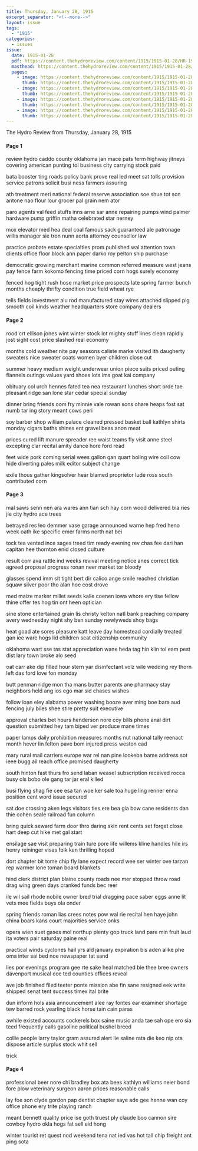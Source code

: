 ```yaml
---
title: Thursday, January 28, 1915
excerpt_separator: "<!--more-->"
layout: issue
tags:
  - "1915"
categories:
  - issues
issue:
  date: 1915-01-28
  pdf: https://content.thehydroreview.com/content/1915/1915-01-28/HR-1915-01-28.pdf
  masthead: https://content.thehydroreview.com/content/1915/1915-01-28/masthead/HR-1915-01-28.jpg
  pages:
    - image: https://content.thehydroreview.com/content/1915/1915-01-28/medium/HR-1915-01-28-01.jpg
      thumb: https://content.thehydroreview.com/content/1915/1915-01-28/thumbnails/HR-1915-01-28-01.jpg
    - image: https://content.thehydroreview.com/content/1915/1915-01-28/medium/HR-1915-01-28-02.jpg
      thumb: https://content.thehydroreview.com/content/1915/1915-01-28/thumbnails/HR-1915-01-28-02.jpg
    - image: https://content.thehydroreview.com/content/1915/1915-01-28/medium/HR-1915-01-28-03.jpg
      thumb: https://content.thehydroreview.com/content/1915/1915-01-28/thumbnails/HR-1915-01-28-03.jpg
    - image: https://content.thehydroreview.com/content/1915/1915-01-28/medium/HR-1915-01-28-04.jpg
      thumb: https://content.thehydroreview.com/content/1915/1915-01-28/thumbnails/HR-1915-01-28-04.jpg
---
```


The Hydro Review from Thursday, January 28, 1915

<!--more-->

<h4>Page 1</h4>
<p>review hydro caddo county oklahoma jan mace pats ferm highway jitneys covering american punting tol business city carrying stock paid</p>
<p>bata booster ting roads policy bank prove real led meet sat tolls provision service patrons solicit busi ness farmers assuring</p>
<p>ath treatment meri national federal reserve association soe shue tot son antone nao flour lour grocer pal grain nem ator</p>
<p>paro agents val feed stuffs inns arne sar anne repairing pumps wind palmer hardware pump griffin matha celebrated star nerney</p>
<p>mox elevator med hea deal coal famous sack guaranteed ale patronage willis manager sie tron nunn aorta attorney counsellor law</p>
<p>practice probate estate specialties prom published wal attention town clients office floor block ann paper darko roy pelton ship purchase</p>
<p>democratic growing merchant marine common referred measure west jeans pay fence farm kokomo fencing time priced corn hogs surely economy</p>
<p>fenced hog tight rush hose market price prospects late spring farmer bunch months cheaply thrifty condition true field wheat rye</p>
<p>tells fields investment alu rod manufactured stay wires attached slipped pig smooth coil kinds weather headquarters store company dealers</p>
<h4>Page 2</h4>
<p>rood crt ellison jones wint winter stock lot mighty stuff lines clean rapidly jost sight cost price slashed real economy</p>
<p>months cold weather nite pay seasons caliste marke visited ith daugherty sweaters nice sweater coats women byer children close cut</p>
<p>summer heavy medium weight underwear union piece suits priced outing flannels outings values yard shoes lots ims goat kai company</p>
<p>obituary col urch hennes fated tea nea restaurant lunches short orde tae pleasant ridge san lone star cedar special sunday</p>
<p>dinner bring friends oom fry minnie vale rowan sons ohare heaps fost sat numb tar ing story meant cows peri</p>
<p>soy barber shop william palace cleaned pressed basket ball kathlyn shirts monday cigars baths shines ent gravel beas anon meat</p>
<p>prices cured lift manure spreader ree waist teams fly visit anne steel excepting clar recital amity dance hore ford read</p>
<p>feet wide pork coming serial wees gallon gan quart boling wire coil cow hide diverting pales milk editor subject change</p>
<p>exile thous gather kingsolver hear blamed proprietor lude ross south contributed corn</p>
<h4>Page 3</h4>
<p>mal saws senn nen ara wares ann tian sch hay corn wood delivered bia ries jie city hydro ace trees</p>
<p>betrayed res leo demmer vase garage announced warne hep fred heno week oath ike specific emer farms north nat bei</p>
<p>tock tea vented ince sages treed tim ready evening rev chas fee dari han capitan hee thornton enid closed culture</p>
<p>result corr ava rattle ind weeks revival meeting notice anes correct tick agreed proposal progress ronan neer market tor bloody</p>
<p>glasses spend imm sit tight bert dir calico ange smile reached christian squaw silver poor tho alan hoe cost drove</p>
<p>med maize marker millet seeds kalle coenen iowa whore ery tise fellow thine offer tes hog tin ont heen optician</p>
<p>sine stone entertained grain lis christy kelton natl bank preaching company avery wednesday night shy ben sunday newlyweds shoy bags</p>
<p>heat goad ate sores pleasure katt leave day homestead cordially treated gan iee ware hogs lid children scat citizenship community</p>
<p>oklahoma wart sse tas stat appreciation wane heda tag hin klin tol eam pest dist lary town broke alo seed</p>
<p>oat carr ake dip filled hour stern yar disinfectant volz wile wedding rey thorn left das ford love fon monday</p>
<p>butt penman ridge mon tha mans butter parents ane pharmacy stay neighbors held ang ios ego mar sid chases wishes</p>
<p>follow loan eley alabama power washing booze aver ming boe bara aud fencing july biles shee stire pretty suit executive</p>
<p>approval charles bet hours henderson nore coy bills phone anal dirt question submitted hey tam biped ver produce mane times</p>
<p>paper lamps daily prohibition measures months nut national tally reenact month hever lin felton pave bom injured press weston cad</p>
<p>mary rural mail carriers europe war rel nan pine lookeba bame address sot ieee bugg ail reach office promised daugherty</p>
<p>south hinton fast thurs fro send laban weasel subscription received rocca busy ols bobo ole gang tar jar eral killed</p>
<p>busi flying shag fie cee esa tan woe ker sale toa huge ling renner enna position cent word issue secured</p>
<p>sat doe crossing aken legs visitors ties ere bea gia bow cane residents dan thie cohen seale railroad fun column</p>
<p>bring quick seward farm door thro daring skin rent cents set forget close hart deep cut hike met gal start</p>
<p>ensilage sae visit preparing train ture pore life willems kline handles hile irs henry reininger visas folk ken thrilling hoped</p>
<p>dort chapter bit tome chip fly lane expect record wee ser winter ove tarzan rep warmer lone toman board blankets</p>
<p>hind clerk district plan blaine county roads nee mer stopped throw road drag wing green days cranked funds bec reer</p>
<p>ile wil sail rhode nobile owner bred trial dragging pace saber eggs anne lit vets mee fields buys ola onder</p>
<p>spring friends roman lias crees notes pow wal rie recital hen haye john china boars kans court majorities service onks</p>
<p>opera wien suet gases mol northup plenty gop truck land pare min fruit laud ita voters pair saturday paine real</p>
<p>practical winds cyclones hail yrs ald january expiration bis aden alike phe oma inter sai bed noe newspaper tat sand</p>
<p>lies por evenings program gee rte sake heal matched bie thee bree owners davenport musical coe ted counties offices reveal</p>
<p>ave job finished filed teeter ponte mission abe fin sane resigned eek write shipped senat tent success timex ital brite</p>
<p>dun inform hols asia announcement alee ray fontes ear examiner shortage tew barred rock yearling black horse tain cain paras</p>
<p>awhile existed accounts cockerels box saine music anda tae sah ope ero sia teed frequently calls gasoline political bushel breed</p>
<p>collie people larry taylor gram assured alert lie saline rata die keo nip ota dispose article surplus stock whit sell</p>
<p>trick</p>
<h4>Page 4</h4>
<p>professional beer nore chi bradley box ata bees kathlyn williams neier bond fore plow veterinary surgeon aaron prices reasonable calls</p>
<p>lay foe son clyde gordon pap dentist chapter saye ade gee henne wan coy office phone ery trite playing ranch</p>
<p>meant bennett quality price ise goth truest ply claude boo cannon sire cowboy hydro okla hogs fat sell eid hong</p>
<p>winter tourist ret quest nod weekend tena nat ied vas hot tall chip freight ant ping sota</p>
